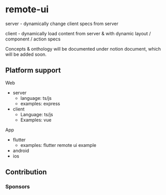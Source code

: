 # remote-ui



server - dynamically change client specs from server

client - dynamically load content from server & with dynamic layout / component / action specs







Concepts & onthology will be documented under notion document, which will be added soon.



## Platform support

Web

* server
  * language: ts/js
  * examples: express
* client
  * Language: ts/js
  * Examples: vue



App

* flutter
  * examples: flutter remote ui example
* android
* ios



## Contribution







### Sponsors

